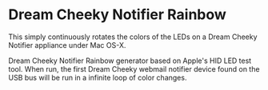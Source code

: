 Dream Cheeky Notifier Rainbow
=============================

This simply continuously rotates the colors of the LEDs on a Dream Cheeky Notifier appliance under Mac OS-X.

  Dream Cheeky Notifier Rainbow generator based on Apple's HID LED test tool.  When run, the first Dream
 	Cheeky webmail notifier device found on the USB bus will be run in a infinite loop of color changes.

